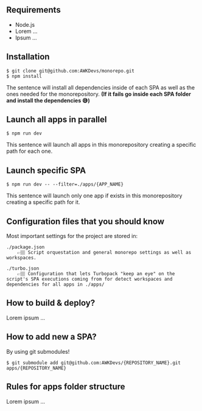 ## Requirements
- Node.js
- Lorem ...
- Ipsum ... 

## Installation

```
$ git clone git@github.com:AWKDevs/monorepo.git
$ npm install 
```
The sentence will install all dependencies inside of each SPA as well as the ones needed for the monorepository. 	**(If it fails go inside each SPA folder and install the dependencies 😅)**
## Launch all apps in parallel

```
$ npm run dev
```
This sentence will launch all apps in this monorepository creating a specific path for each one.

## Launch specific SPA 
``` 
$ npm run dev -- --filter=./apps/{APP_NAME}
```
This sentence will launch only one app if exists in this monorepository creating a specific path for it.

## Configuration files that you should know
Most important settings for the project are stored in:

```
./package.json
    👉🏽 Script orquestation and general monorepo settings as well as workspaces.

./turbo.json
    👉🏽 Configuration that lets Turbopack "keep an eye" on the script's SPA executions coming from for detect workspaces and dependencies for all apps in ./apps/ 
```
## How to build & deploy? 
Lorem ipsum ...

## How to add new a SPA?
By using git submodules!
```
$ git submodule add git@github.com:AWKDevs/{REPOSITORY_NAME}.git apps/{REPOSITORY_NAME}
```

## Rules for apps folder structure 
Lorem ipsum ...
